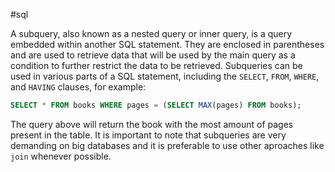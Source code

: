 #sql

A subquery, also known as a nested query or inner query, is a query embedded within another SQL statement. They are enclosed in parentheses and are used to retrieve data that will be used by the main query as a condition to further restrict the data to be retrieved. Subqueries can be used in various parts of a SQL statement, including the `SELECT`, `FROM`, `WHERE`, and `HAVING` clauses, for example:

```sql
SELECT * FROM books WHERE pages = (SELECT MAX(pages) FROM books);
```

The query above will return the book with the most amount of pages present in the table. It is important to note that subqueries are very demanding on big databases and it is preferable to use other aproaches like `join` whenever possible.
